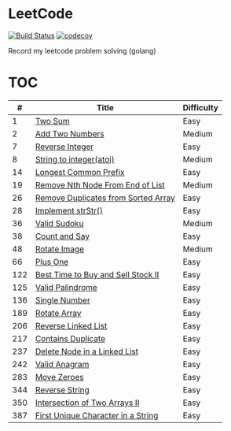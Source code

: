 # LeetCode

[![Build Status](https://travis-ci.com/majunqian/LeetCode.svg?branch=master)](https://travis-ci.com/majunqian/LeetCode)
[![codecov](https://codecov.io/gh/majunqian/LeetCode/branch/master/graph/badge.svg)](https://codecov.io/gh/majunqian/LeetCode)

Record my leetcode problem solving
(golang)

# TOC

| # | Title  | Difficulty |
|---| ----- | ---------- |
|1|[Two Sum](./algorithms/twoSum/twoSum.go)|Easy|
|2|[Add Two Numbers](./algorithms/addTwoNumbers/addTwoNumbers.go)|Medium|
|7|[Reverse Integer](./algorithms/reverseInteger/reverseInteger.go)|Easy|
|8|[String to integer(atoi)](./algorithms/myAtoi/myAtoi.go)|Medium|
|14|[Longest Common Prefix](./algorithms/longestCommonPrefix/longestCommonPrefix.go)|Easy|
|19|[Remove Nth Node From End of List](./algorithms/removeNthNodeFromEndOfList/removeNthNodeFromEndOfList.go)|Medium|
|26|[Remove Duplicates from Sorted Array](./algorithms/removeDuplicates/removeDuplicates.go)|Easy|
|28|[Implement strStr()](./algorithms/strStr/strStr.go)|Easy|
|36|[Valid Sudoku](./algorithms/isValidSudoku/isValidSudoku.go)|Medium|
|38|[Count and Say](./algorithms/countAndSay/countAndSay.go)|Easy|
|48|[Rotate Image](./algorithms/rotateImage/rotateImage.go)|Medium|
|66|[Plus One](./algorithms/plusOne/plusOne.go)|Easy|
|122|[Best Time to Buy and Sell Stock II](./algorithms/bestTimeToBuyAndSellStockII/maxProfit.go)|Easy|
|125|[Valid Palindrome](./algorithms/validPalindrome/validPalindrome.go)|Easy|
|136|[Single Number](./algorithms/singleNumber/singleNumber.go)|Easy|
|189|[Rotate Array](./algorithms/rotateArray/rotateArray.go)|Easy|
|206|[Reverse Linked List](./algorithms/reverseList/reverseList.go)|Easy|
|217|[Contains Duplicate](./algorithms/containsDuplicate/containsDuplicate.go)|Easy|
|237|[Delete Node in a Linked List](./algorithms/deleteNode/deleteNode.go)|Easy|
|242|[Valid Anagram](./algorithms/isAnagram/isAnagram.go)|Easy|
|283|[Move Zeroes](./algorithms/moveZeroes/moveZeroes.go)|Easy|
|344|[Reverse String](./algorithms/reverseString/reverseString.go)|Easy|
|350|[Intersection of Two Arrays II](./algorithms/intersectionOfTwoArraysII/intersectionOfTwoArraysII.go)|Easy|
|387|[First Unique Character in a String](./algorithms/firstUniqChar/firstUniqChar.go)|Easy|